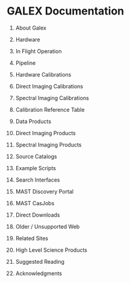 # GALEX Documentation

1. About Galex
  1. Hardware
  2. In Flight Operation

2. Pipeline
  1. Hardware Calibrations
  2. Direct Imaging Calibrations
  3. Spectral Imaging Calibrations
  4. Calibration Reference Table

3. Data Products
  1. Direct Imaging Products
  2. Spectral Imaging Products
  3. Source Catalogs

4. Example Scripts

5. Search Interfaces
  1. MAST Discovery Portal
  2. MAST CasJobs
  3. Direct Downloads
  4. Older / Unsupported Web

6. Related Sites
  1. High Level Science Products
  2. Suggested Reading

7. Acknowledgments
